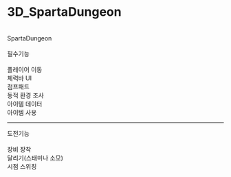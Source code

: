 # 3D_SpartaDungeon
<br>
SpartaDungeon
<br><br>
필수기능<br>
<br>플레이어 이동
<br>체력바 UI
<br>점프패드
<br>동적 환경 조사
<br>아이템 데이터
<br>아이템 사용

-------------------------

도전기능<br>
<br>장비 장착
<br>달리기(스태미나 소모)
<br>시점 스위칭
